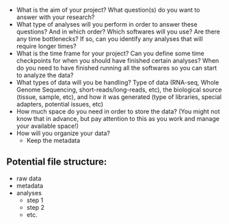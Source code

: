 * What is the aim of your project? What question(s) do you want to answer with your
research?
* What type of analyses will you perform in order to answer these questions? And in
which order? Which softwares will you use? Are there any time bottlenecks? If so,
can you identify any analyses that will require longer times?
* What is the time frame for your project? Can you define some time checkpoints for
when you should have finished certain analyses? When do you need to have finished
running all the softwares so you can start to analyze the data?
* What types of data will you be handling? Type of data (RNA-seq, Whole Genome Sequencing,
short-reads/long-reads, etc), the biological source (tissue, sample, etc), and how it was
generated (type of libraries, special adapters, potential issues, etc)
* How much space do you need in order to
store the data? (You might not know that in advance, but pay attention to this as you
work and manage your available space!)
* How will you organize your data?
    * Keep the metadata

## Potential file structure:
- raw data
- metadata
- analyses
    - step 1
    - step 2
    - etc.
